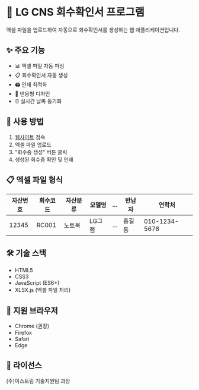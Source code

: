 # 🏢 LG CNS 회수확인서 프로그램

엑셀 파일을 업로드하여 자동으로 회수확인서를 생성하는 웹 애플리케이션입니다.

## ✨ 주요 기능

- 📊 엑셀 파일 자동 파싱
- 📋 회수확인서 자동 생성
- 🖨️ 인쇄 최적화
- 📱 반응형 디자인
- ⏰ 실시간 날짜 동기화

## 🚀 사용 방법

1. [웹사이트](https://[사용자명].github.io/lg-cns-receipt-generator/) 접속
2. 엑셀 파일 업로드
3. "회수증 생성" 버튼 클릭
4. 생성된 회수증 확인 및 인쇄

## 📋 엑셀 파일 형식

| 자산번호 | 회수코드 | 자산분류 | 모델명 | ... | 반납자 | 연락처 |
|---------|---------|---------|--------|-----|-------|-------|
| 12345   | RC001   | 노트북   | LG그램  | ... | 홍길동 | 010-1234-5678 |

## 🛠️ 기술 스택

- HTML5
- CSS3
- JavaScript (ES6+)
- XLSX.js (엑셀 파일 처리)

## 📱 지원 브라우저

- Chrome (권장)
- Firefox
- Safari
- Edge

## 📄 라이선스

(주)이스트림 기술지원팀 과장